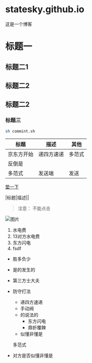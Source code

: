 # statesky.github.io
这是一个博客



# 标题一

## 标题二1

## 标题二2

## 标题二2

### 标题三

```bash
sh commint.sh
```



| 标题       | 描述       | 其他   |
| ---------- | ---------- | ------ |
| 京东方开始 | 递四方速递 | 多范式 |
| 反倒是     |            |        |
| 多范式     | 发送端     | 发送   |

[垫一下](http://www.baidu.com)

|标题|描述||



> 注意： 不能点击



![图片](https://ss2.baidu.com/6ONYsjip0QIZ8tyhnq/it/u=286090914,3041054967&fm=58&s=0132EC3287704D800C5580D60000C0B2)





1. 水电费
2. 13对方水电费
3. 东方闪电
4. fsdf 



- 胜多负少

- 是的发生的

- 第三方士大夫 

- 防守打法

  - 递四方速递
  - 手动阀
  - 的说法的
    - 东方闪电
    - 鼎折覆餗
  - 似懂非懂是

  多范式

- 对方是否似懂非懂是







